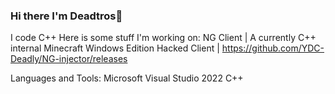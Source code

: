 ### Hi there I'm Deadtros👋

I code C++ Here is some stuff I'm working on:
NG Client | A currently C++ internal Minecraft Windows Edition Hacked Client | https://github.com/YDC-Deadly/NG-injector/releases

Languages and Tools:
Microsoft Visual Studio 2022
C++ 

<!--
**YDC-Deadly/YDC-Deadly** is a ✨ _special_ ✨ repository because its `README.md` (this file) appears on your GitHub profile.

Here are some ideas to get you started:

- 🔭 I’m currently working on ...
- 🌱 I’m currently learning ...
- 👯 I’m looking to collaborate on ...
- 🤔 I’m looking for help with ...
- 💬 Ask me about ...
- 📫 How to reach me: ...
- 😄 Pronouns: ...
- ⚡ Fun fact: ...
-->
